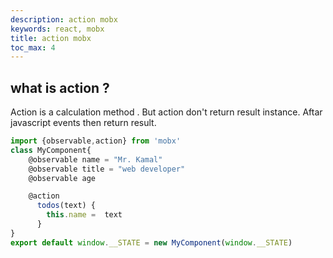 ```yaml
---
description: action mobx
keywords: react, mobx
title: action mobx
toc_max: 4
---
```


## what is action ?

Action is a calculation method . But action don't return result instance. Aftar javascript events then return result.

```js
import {observable,action} from 'mobx'
class MyComponent{
    @observable name = "Mr. Kamal"
    @observable title = "web developer"
    @observable age

    @action
      todos(text) {
        this.name =  text
      }
}
export default window.__STATE = new MyComponent(window.__STATE)
```
